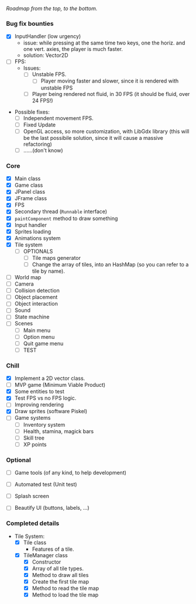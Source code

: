 _Roadmap from the top, to the bottom._
### Bug fix bounties
- [X] InputHandler (low urgency)
  - issue: while pressing at the same time two keys, one the horiz. and one vert. axies, the player is much faster.
  - solution: Vector2D
- [ ] FPS:
  - Issues:
    - [ ] Unstable FPS.
      - [ ] Player moving faster and slower, since it is rendered with unstable FPS
    - [ ] Player being rendered not fluid, in 30 FPS (it should be fluid, over 24 FPS!)
 - Possible fixes:
   - [ ] Independent movement FPS.
   - [ ] Fixed Update
   - [ ] OpenGL access, so more customization, with LibGdx library (this will be the last possibile solution, since it will cause a massive refactoring)
   - [ ] ......(don't know)
### Core
- [x] Main class
- [x] Game class
- [x] JPanel class
- [x] JFrame class
- [x] FPS
- [x] Secondary thread (`Runnable` interface)
- [x] `paintComponent` method to draw something
- [x] Input handler
- [x] Sprites loading
- [x] Animations system
- [x] Tile system
  - [ ] OPTIONALS
    - [ ] Tile maps generator
    - [ ] Change the array of tiles, into an HashMap (so you can refer to a tile by name).
- [ ] World map
- [ ] Camera
- [ ] Collision detection
- [ ] Object placement
- [ ] Object interaction
- [ ] Sound
- [ ] State machine
- [ ] Scenes
  - [ ] Main menu
  - [ ] Option menu
  - [ ] Quit game menu
  - [ ] TEST
### Chill
- [x] Implement a 2D vector class.
- [ ] MVP game (Minimum Viable Product)
- [x] Some entities to test
- [x] Test FPS vs no FPS logic.
- [ ] Improving rendering
- [x] Draw sprites (software Piskel)
- [ ] Game systems
  - [ ] Inventory system
  - [ ] Health, stamina, magick bars
  - [ ] Skill tree
  - [ ] XP points
### Optional
- [ ] Game tools (of any kind, to help development)
- [ ] Automated test (Unit test)
- [ ] Splash screen
- [ ] Beautify UI (buttons, labels, ...)



### Completed details
- Tile System:
  - [x] Tile class
    - Features of a tile.
  - [x] TileManager class
    - [x] Constructor
    - [x] Array of all tile types.
    - [x] Method to draw all tiles
    - [x] Create the first tile map
    - [x] Method to read the tile map
    - [x] Method to load the tile map 
